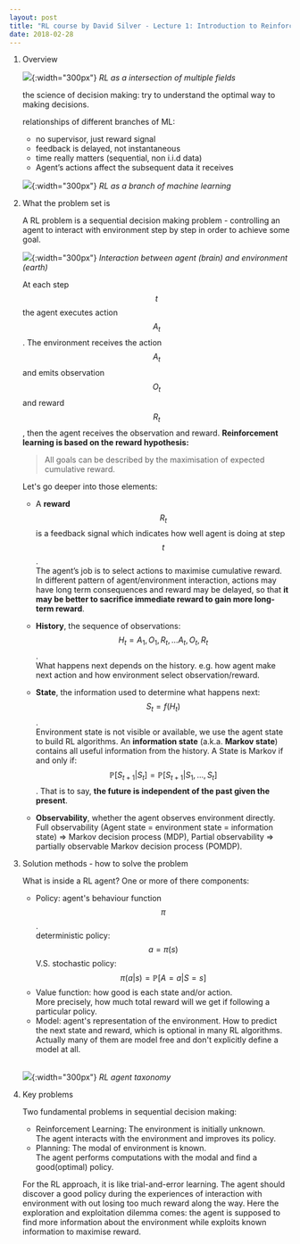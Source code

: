 ```yaml
---
layout: post
title: "RL course by David Silver - Lecture 1: Introduction to Reinforcement Learning"
date: 2018-02-28
---
```


1. Overview
	
	![]({{site.url}}/assets/image/RL_intersection.png){:width="300px"}
	_RL as a intersection of multiple fields_
	
	the science of decision making: try to understand the optimal way to making decisions.
	
	relationships of different branches of ML:
	- no supervisor, just reward signal
	- feedback is delayed, not instantaneous
	- time really matters (sequential, non i.i.d data)
	- Agent’s actions affect the subsequent data it receives
	
	![]({{site.url}}/assets/image/Branches_ML.png){:width="300px"}
	_RL as a branch of machine learning_
	
2. What the problem set is

	A RL problem is a sequential decision making problem - controlling an agent to interact with environment step by step in order to achieve some goal.

	![]({{site.url}}/assets/image/Agent_and_environment.jpeg){:width="300px"}
	_Interaction between agent (brain) and environment (earth)_

	At each step $$t$$ the agent executes action $$A_t$$. The environment receives the action $$A_t$$ and emits observation $$O_t$$ and reward $$R_t$$, then the agent receives the observation and reward.
	**Reinforcement learning is based on the reward hypothesis:** 
	> All goals can be described by the maximisation of expected
cumulative reward.

	Let's go deeper into those elements:
	
	- A **reward** $$R_t$$ is a feedback signal which indicates how well agent is doing at step $$t$$. <br>The agent’s job is to select actions to maximise cumulative reward. In different pattern of agent/environment interaction, actions may have long term consequences and reward may be delayed, so that **it may be better to sacrifice immediate reward to gain more long-term reward**.
	
	- **History**, the sequence of observations: $$ H_t = A_1, O_1, R_t, ... A_t, O_t, R_t$$. <br>What happens next depends on the history. e.g. how agent make next action and how environment select observation/reward.
	
	- **State**, the information used to determine what happens next: $$S_t = f(H_t)$$. <br>Environment state is not visible or available, we use the agent state to build RL algorithms. An **information state** (a.k.a. **Markov state**) contains all useful information from the history. A State is Markov if and only if: 
$$\mathbb{P}[S_{t+1} | S_t] = \mathbb{P}[S_{t+1}|S_1, ... ,S_t]$$. That is to say, **the future is independent of the past given the present**.

	- **Observability**, whether the agent observes environment directly. <br>Full observability (Agent state = environment
state = information state) => Markov decision process (MDP), Partial observability => partially observable Markov decision process (POMDP).
	
3. Solution methods - how to solve the problem
	
	What is inside a RL agent? One or more of there components:
	- Policy: agent's behaviour function $$\pi$$. <br> deterministic policy: $$a = \pi(s)$$ V.S. stochastic policy:
$$\pi(a|s) = \mathbb{P}[A=a | S=s]$$
	- Value function: how good is each state and/or action. <br>More precisely, how much total reward will we get if following a particular policy.
	- Model: agent's representation of the environment. How to predict the next state and reward, which is optional in many RL algorithms. Actually many of them are model free and don't explicitly define a model at all. <br><br>

	![]({{site.url}}/assets/image/RL_agent_taxonomy.png){:width="300px"} _RL agent taxonomy_
	
	
4. Key problems

	Two fundamental problems in sequential decision making:

	- Reinforcement Learning: The environment is initially unknown.<br> The agent interacts with the environment and improves its policy.
	- Planning: The modal of environment is known. <br> The agent performs computations with the modal and find a good(optimal) policy.

	For the RL approach, it is like trial-and-error learning. The agent should discover a good policy during the experiences of interaction with environment with out losing too much reward along the way. Here the exploration and exploitation dilemma comes: the agent is supposed to find more information about the environment while exploits known information to maximise reward.
	

